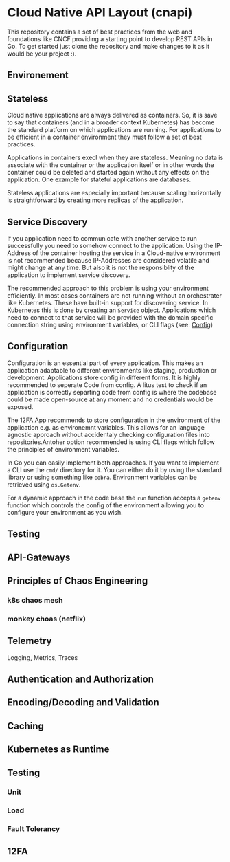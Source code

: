 # Cloud Native API Layout (cnapi)

This repository contains a set of best practices from the web and foundations
like CNCF providing a starting point to develop REST APIs in Go. To get started
just clone the repository and make changes to it as it would be your project :).

## Environement

## Stateless

Cloud native applications are always delivered as containers. So, it is save to
say that containers (and in a broader context Kubernetes) has become the
standard platform on which applications are running. For applications to be
efficient in a container environment they must follow a set of best practices.

Applications in containers execl when they are stateless. Meaning no data is
associate with the container or the application itself or in other words the
container could be deleted and started again without any effects on the
application. One example for stateful applications are databases.

Stateless applications are especially important because scaling horizontally is
straightforward by creating more replicas of the application.

## Service Discovery

If you application need to communicate with another service to run successfully
you need to somehow connect to the application. Using the IP-Address of the
container hosting the service in a Cloud-native environment is not recommended
because IP-Addresses are considered volatile and might change at any time. But
also it is not the responsiblity of the application to implement service
discovery.

The recommended approach to this problem is using your environment efficiently.
In most cases containers are not running without an orchestrater like
Kubernetes. These have built-in support for discovering service. In Kubernetes
this is done by creating an `Service` object. Applications which need to connect
to that service will be provided with the domain specific connection string
using environment variables, or CLI flags (see: [Config](#configuration))

## Configuration

Configuration is an essential part of every application. This makes an
application adaptable to different environments like staging, production or
development. Applications store config in different forms. It is highly
recommended to seperate Code from config. A litus test to check if an
application is correctly separting code from config is where the codebase could
be made open-source at any moment and no credentials would be exposed.

The 12FA App recommends to store configuration in the environment of the
application e.g. as environemnt variables. This allows for an language agnostic
approach without accidentaly checking configuration files into
repositories.Antoher option recommended is using CLI flags which follow the
principles of environment variables.

In Go you can easily implement both approaches. If you want to implement a CLI
use the `cmd/` directory for it. You can either do it by using the standard
library or using something like `cobra`. Environment variables can be retrieved
using `os.Getenv`.

For a dynamic approach in the code base the `run` function accepts a `getenv`
function which controls the config of the environment allowing you to configure
your environment as you wish.

## Testing

## API-Gateways

## Principles of Chaos Engineering

### k8s chaos mesh

### monkey choas (netflix)

## Telemetry

Logging, Metrics, Traces

## Authentication and Authorization

## Encoding/Decoding and Validation

## Caching

## Kubernetes as Runtime

## Testing

### Unit

### Load

### Fault Tolerancy

## 12FA
